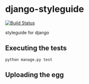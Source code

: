 django-styleguide
=================

[![Build Status](https://travis-ci.org/andrefarzat/django-styleguide.png?branch=master)](https://travis-ci.org/andrefarzat/django-styleguide)

styleguide for django



Executing the tests
-------------------

`python manage.py test`


Uploading the egg
-----------------